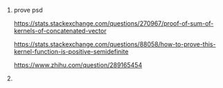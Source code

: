1. prove psd

    <https://stats.stackexchange.com/questions/270967/proof-of-sum-of-kernels-of-concatenated-vector>

    <https://stats.stackexchange.com/questions/88058/how-to-prove-this-kernel-function-is-positive-semidefinite>

    <https://www.zhihu.com/question/289165454>

2.